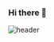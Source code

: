 ### Hi there 👋
<!-- ![header](https://capsule-render.vercel.app/api?type=waving&color=0:EEFF00,100:a82da8&height=300&section=header&text=Allie's%20Github!&fontSize=90)

 -->

![header](https://capsule-render.vercel.app/api?type=waving&height=200&text=Allie's%20Github!&color=0:c2e59c,100:64b3f4)


<!--
**seoyoung22/seoyoung22** is a ✨ _special_ ✨ repository because its `README.md` (this file) appears on your GitHub profile.

Here are some ideas to get you started:

- 🔭 I’m currently working on ...
- 🌱 I’m currently learning ...
- 👯 I’m looking to collaborate on ...
- 🤔 I’m looking for help with ...
- 💬 Ask me about ...
- 📫 How to reach me: ...
- 😄 Pronouns: ...
- ⚡ Fun fact: ...
-->
